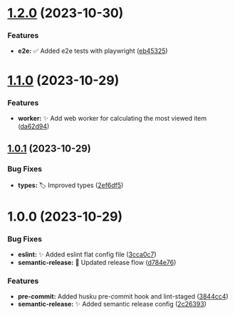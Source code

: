 # [1.2.0](https://github.com/pato001/swapi/compare/v1.1.0...v1.2.0) (2023-10-30)


### Features

* **e2e:** ✅ Added e2e tests with playwright ([eb45325](https://github.com/pato001/swapi/commit/eb45325f3d1a38d8a2fe915d192bace7215cf0cc))

# [1.1.0](https://github.com/pato001/swapi/compare/v1.0.1...v1.1.0) (2023-10-29)


### Features

* **worker:** :sparkles: Add web worker for calculating the most viewed item ([da62d94](https://github.com/pato001/swapi/commit/da62d94f26d7c8283840e6a88fe63096f977b30a))

## [1.0.1](https://github.com/pato001/swapi/compare/v1.0.0...v1.0.1) (2023-10-29)


### Bug Fixes

* **types:** 🏷️ Improved types ([2ef6df5](https://github.com/pato001/swapi/commit/2ef6df57acb6cf464d24920d03c3fb3b8244f81c))

# 1.0.0 (2023-10-29)


### Bug Fixes

* **eslint:** :sparkles: Added eslint flat config file ([3cca0c7](https://github.com/pato001/swapi/commit/3cca0c71c04f16be1d58ec012b44755fef519fa4))
* **semantic-release:** :rocket: Updated release flow ([d784e76](https://github.com/pato001/swapi/commit/d784e76063443ebacb060d086d8cf31b2a1a9d48))


### Features

* **pre-commit:** Added husku pre-commit hook and lint-staged ([3844cc4](https://github.com/pato001/swapi/commit/3844cc4dcdd946aaebf53043ab58a1391a64a02c))
* **semantic-release:** :sparkles: Added semantic release config ([2c26393](https://github.com/pato001/swapi/commit/2c26393db7a0cf3e2c2a4a1fbb5b77d4f3103f9e))
